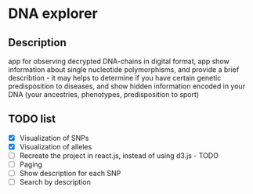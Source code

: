 # DNA explorer

## Description

app for observing decrypted DNA-chains in digital format, app show information about single nucleotide polymorphisms, and provide a brief describtion - it may helps to determine if you have certain genetic predisposition to diseases, and show hidden information encoded in your DNA (your ancestries, phenotypes, predisposition to sport)

## TODO list


- [x] Visualization of SNPs
- [x] Visualization of alleles
- [ ] Recreate the project in react.js, instead of using d3.js - TODO
- [ ] Paging
- [ ] Show description for each SNP
- [ ] Search by description
